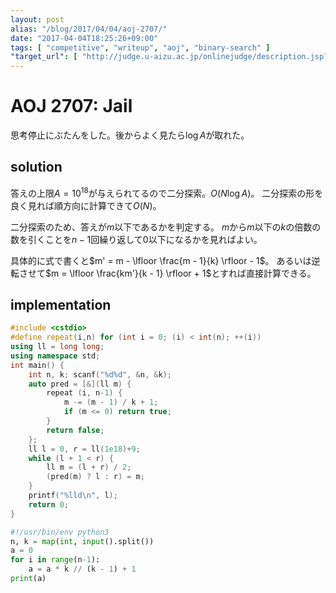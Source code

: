 ```yaml
---
layout: post
alias: "/blog/2017/04/04/aoj-2707/"
date: "2017-04-04T18:25:26+09:00"
tags: [ "competitive", "writeup", "aoj", "binary-search" ]
"target_url": [ "http://judge.u-aizu.ac.jp/onlinejudge/description.jsp?id=2707" ]
---
```


# AOJ 2707: Jail

思考停止にぶたんをした。後からよく見たら$\log A$が取れた。

## solution

答えの上限$A = 10^{18}$が与えられてるので二分探索。$O(N \log A)$。
二分探索の形を良く見れば順方向に計算できて$O(N)$。

二分探索のため、答えが$m$以下であるかを判定する。
$m$から$m$以下の$k$の倍数の数を引くことを$n-1$回繰り返して$0$以下になるかを見ればよい。

具体的に式で書くと$m' = m - \lfloor \frac{m - 1}{k} \rfloor - 1$。
あるいは逆転させて$m = \lfloor \frac{km'}{k - 1} \rfloor + 1$とすれば直接計算できる。

## implementation

``` c++
#include <cstdio>
#define repeat(i,n) for (int i = 0; (i) < int(n); ++(i))
using ll = long long;
using namespace std;
int main() {
    int n, k; scanf("%d%d", &n, &k);
    auto pred = [&](ll m) {
        repeat (i, n-1) {
            m -= (m - 1) / k + 1;
            if (m <= 0) return true;
        }
        return false;
    };
    ll l = 0, r = ll(1e18)+9;
    while (l + 1 < r) {
        ll m = (l + r) / 2;
        (pred(m) ? l : r) = m;
    }
    printf("%lld\n", l);
    return 0;
}
```

``` python
#!/usr/bin/env python3
n, k = map(int, input().split())
a = 0
for i in range(n-1):
    a = a * k // (k - 1) + 1
print(a)
```
